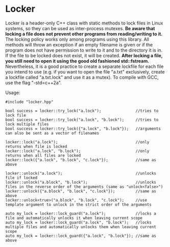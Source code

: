 # Locker

Locker is a header-only C++ class with static methods to lock files in Linux systems, so they can be used as inter-process mutexes. **Be aware that locking a file does not prevent other programs from reading/writing to it.** The locking policy works only among programs using this library. All methods will throw an exception if an empty filename is given or if the program does not have permission to write to it and to the directory it is in. If the file to be locked does not exist, it will be created. **After locking a file, you still need to open it using the good old fashioned std::fstream.** Nevertheless, it is a good practice to create a separate lockfile for each file you intend to use (e.g. if you want to open the file "a.txt" exclusively, create a lockfile called "a.txt.lock" and use it as a mutex). To compile with GCC, use the flag "-std=c++2a".

Usage:

    #include "locker.hpp"

    bool success = locker::try_lock("a.lock");               //tries to lock file
    bool success = locker::try_lock("a.lock", "b.lock");     //tries to lock multiple files
    bool success = locker::try_lock({"a.lock", "b.lock"});   //arguments can also be sent as a vector of filenames

    locker::lock("a.lock");                                  //only returns when file is locked
    locker::lock("a.lock", "b.lock");                        //only returns when all files are locked
    locker::lock({"a.lock", "b.lock", "c.lock"});            //same as above

    locker::unlock("a.lock");                                //unlocks file if locked
    locker::unlock("a.block", "b.lock");                     //unlocks files in the reverse order of the arguments (same as "unlock<false>")
    locker::unlock({"a.block", "b.lock", "c.lock"});         //same as above
    locker::unlock<true>("a.block", "b.lock", "c.lock");     //use template argument to unlock in the strict order of the arguments

    auto my_lock = locker::lock_guard("a.lock");             //locks a file and automatically unlocks it when leaving current scope
    auto my_lock = locker::lock_guard("a.lock", "b.lock");   //locks multiple files and automatically unlocks them when leaving current scope
    auto my_lock = locker::lock_guard({"a.lock", "b.lock"}); //same as above
